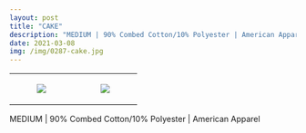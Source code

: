 ```yaml
---
layout: post
title: "CAKE"
description: "MEDIUM | 90% Combed Cotton/10% Polyester | American Apparel"
date: 2021-03-08
img: /img/0287-cake.jpg
---
```




<table style="width:100%;"><tr><td style="vertical-align:top;">
      <figure class="tmblr-full" data-orig-height="2048" data-orig-width="1365" data-orig-src="https://concertshirts.netlify.app/shirts/0287/0287-01.jpg"><img src="https://64.media.tumblr.com/8d94a18c5473060b0541b686a52238d5/f4d7cb8199c32e2e-d1/s540x810/22f67ba009ee5db1a1632071a333503f44d0b082.jpg" data-orig-height="2048" data-orig-width="1365" data-orig-src="https://concertshirts.netlify.app/shirts/0287/0287-01.jpg"/></figure></td>
    <td style="vertical-align:top;">
      <figure class="tmblr-full" data-orig-height="2048" data-orig-width="1365" data-orig-src="https://concertshirts.netlify.app/shirts/0287/0287-02.jpg"><img src="https://64.media.tumblr.com/b7925eda25076f22db476293f1e71a6a/f4d7cb8199c32e2e-72/s540x810/5535af0da4259943bb0badc8d95bc2b94dcba0f4.jpg" data-orig-height="2048" data-orig-width="1365" data-orig-src="https://concertshirts.netlify.app/shirts/0287/0287-02.jpg"/></figure></td>
  </tr></table><p>
  MEDIUM | 90% Combed Cotton/10% Polyester | American Apparel
</p>
